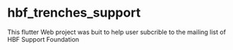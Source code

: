 # hbf_trenches_support

This flutter Web project was buit to help user subcrible to the mailing list of HBF Support Foundation

